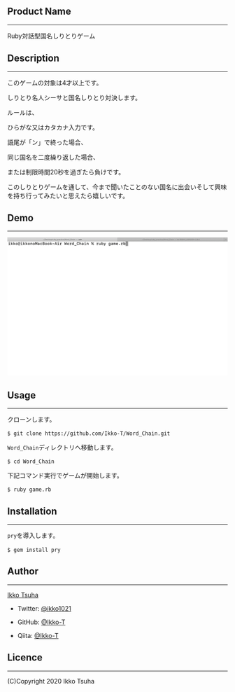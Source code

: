 ## Product Name
---
Ruby対話型国名しりとりゲーム

## Description
---
このゲームの対象は4才以上です。

しりとり名人シーサと国名しりとり対決します。

ルールは、

ひらがな又はカタカナ入力です。

語尾が「ン」で終った場合、

同じ国名を二度繰り返した場合、

または制限時間20秒を過ぎたら負けです。

このしりとりゲームを通して、今まで聞いたことのない国名に出会いそして興味を持ち行ってみたいと思えたら嬉しいです。

## Demo
---
![Screenshot](DEMO.gif)

## Usage
---
クローンします。
```
$ git clone https://github.com/Ikko-T/Word_Chain.git
```
`Word_Chain`ディレクトリへ移動します。
```
$ cd Word_Chain
```
下記コマンド実行でゲームが開始します。
```
$ ruby game.rb
```

## Installation
---
`pry`を導入します。

`$ gem install pry`

## Author
---
[Ikko Tsuha](https://github.com/Ikko-T)

- Twitter: [@ikko1021](https://twitter.com/ikko1021)

- GitHub: [@Ikko-T](https://github.com/Ikko-T)

- Qiita: <a href="https://qiita.com/Ikko-T" target="_blank" rel="noopener">@Ikko-T</a>

## Licence
---

(C)Copyright 2020 Ikko Tsuha
